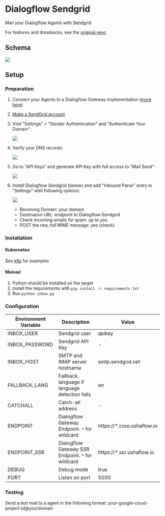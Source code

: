 # Dialogflow Sendgrid

Mail your Dialogflow Agents with Sendgrid

For features and drawbacks, see the [original repo](https://github.com/mishushakov/dialogflow-inbox)

## Schema

![](https://i.imgur.com/CgnAVrU.png)

## Setup

### Preparation

1. Connect your Agents to a Dialogflow Gateway implementation ([more here](https://github.com/mishushakov/dialogflow-gateway-docs))
2. [Make a SendGrid account](https://app.sendgrid.com/login)
3. Visit "Settings" > "Sender Authentication" and "Authenticate Your Domain":

   ![](https://i.imgur.com/lYuGzes.png)

4. Verify your DNS records:

   ![](https://i.imgur.com/fZMNRGW.png)

5. Go to "API Keys" and generate API Key with full access to "Mail Send":

    ![](https://i.imgur.com/02UDY86.png)

6. Install Dialogflow Sendgrid (below) and add "Inbound Parse" entry in "Settings" with following options:

    ![](https://i.imgur.com/yhB0b5H.png)

    - Receiving Domain: your domain
    - Destination URL: endpoint to Dialogflow Sendgrid
    - Check incoming emails for spam: up to you
    - POST the raw, full MIME message: yes (check)

### Installation

#### Kubernetes

See [k8s](k8s) for examples

#### Manual

1. Python should be installed on the target
2. Install the requirements with `pip install -r requirements.txt`
3. Run `python inbox.py`

### Configuration

| Environment Variable | Description                                                   | Value                        |
|----------------------|---------------------------------------------------------------|------------------------------|
| INBOX_USER           | Sendgrid user                                                 | apikey                       |
| INBOX_PASSWORD       | Sendgrid API Key                                              | -                            |
| INBOX_HOST           | SMTP and IMAP server hostname                                 | smtp.sendgrid.net            |
| FALLBACK_LANG        | Fallback language if language detection fails                 | en                           |
| CATCHALL             | Catch-all address                                             | -                            |
| ENDPOINT             | Dialogflow Gateway Endpoint. `*` for wildcard                 | https://*.core.ushaflow.io   |
| ENDPOINT_SSR         | Dialogflow Gateway SSR Endpoint. `*` for wildcard             | https://*.ssr.ushaflow.io    |
| DEBUG                | Debug mode                                                    | true                         |
| PORT                 | Listen on port                                                | 5000                         |

### Testing

Send a test mail to a agent in the following format: your-google-cloud-project-id@yourdomain